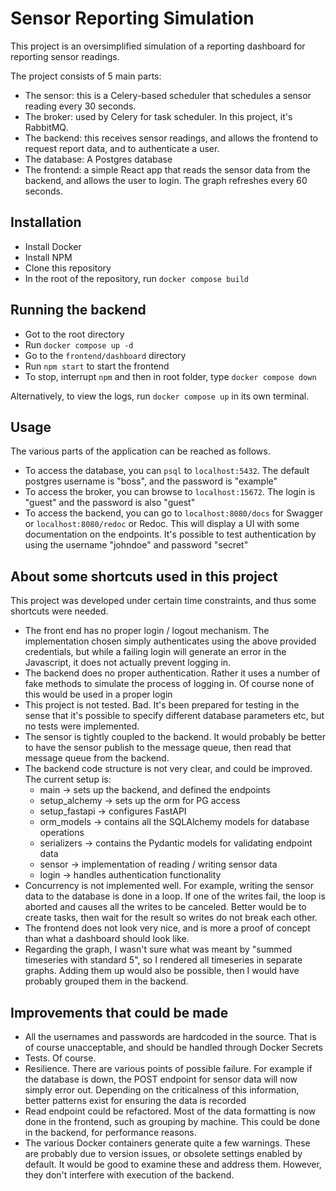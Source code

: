 # Sensor Reporting Simulation
This project is an oversimplified simulation of a reporting dashboard for 
reporting sensor readings.

The project consists of 5 main parts:
- The sensor: this is a Celery-based scheduler that schedules a sensor reading every 30 seconds.
- The broker: used by Celery for task scheduler. In this project, it's RabbitMQ.
- The backend: this receives sensor readings, and allows the frontend to
  request report data, and to authenticate a user.
- The database: A Postgres database
- The frontend: a simple React app that reads the sensor data from the backend, and allows
  the user to login. The graph refreshes every 60 seconds.

## Installation
- Install Docker
- Install NPM
- Clone this repository
- In the root of the repository, run
  ```docker compose build```
## Running the backend
- Got to the root directory
- Run ```docker compose up -d ```
- Go to the `frontend/dashboard` directory
- Run ```npm start``` to start the frontend
- To stop, interrupt `npm` and then in root folder, type
  ```docker compose down```

Alternatively, to view the logs, run ```docker compose up``` in its
own terminal.

## Usage
The various parts of the application can be reached as follows.
- To access the database, you can `psql` to `localhost:5432`.
  The default postgres username is "boss", and the password is "example"
- To access the broker, you can browse to `localhost:15672`.
  The login is "guest" and the password is also "guest"
- To access the backend, you can go to `localhost:8080/docs` for Swagger
  or `localhost:8080/redoc` or Redoc. This
  will display a UI with some documentation on the endpoints.
  It's possible to test authentication by using the username 
  "johndoe" and password "secret"

## About some shortcuts used in this project
This project was developed under certain time constraints, and thus
some shortcuts were needed.
- The front end has no proper login / logout mechanism. The implementation
  chosen simply authenticates using the above provided credentials, but
  while a failing login will generate an error in the Javascript, it
  does not actually prevent logging in.
- The backend does no proper authentication. Rather it uses a number of 
  fake methods to simulate the process of logging in. Of course none of
  this would be used in a proper login
- This project is not tested. Bad. It's been prepared for testing in the
  sense that it's possible to specify different database parameters etc,
  but no tests were implemented.
- The sensor is tightly coupled to the backend. It would probably be
  better to have the sensor publish to the message queue, then read that
  message queue from the backend.
- The backend code structure is not very clear, and could be improved.
  The current setup is:
  - main -> sets up the backend, and defined the endpoints
  - setup_alchemy -> sets up the orm for PG access
  - setup_fastapi -> configures FastAPI
  - orm_models -> contains all the SQLAlchemy models for database operations
  - serializers -> contains the Pydantic models for validating endpoint data
  - sensor -> implementation of reading / writing sensor data
  - login -> handles authentication functionality
- Concurrency is not implemented well. For example, writing the
  sensor data to the database is done in a loop. If one of the 
  writes fail, the loop is aborted and causes all the writes to be
  canceled. Better would be to create tasks, then wait for the result
  so writes do not break each other.
- The frontend does not look very nice, and is more a proof of concept than
  what a dashboard should look like.
- Regarding the graph, I wasn't sure what was meant by "summed timeseries with standard 5",
  so I rendered all timeseries in separate graphs. Adding them up would
  also be possible, then I would have probably grouped them in the backend.

## Improvements that could be made
- All the usernames and passwords are hardcoded in the source. That is 
  of course unacceptable, and should be handled through Docker Secrets
- Tests. Of course.
- Resilience. There are various points of possible failure. For example
  if the database is down, the POST endpoint for sensor data will now simply
  error out. Depending on the criticalness of this information, better patterns
  exist for ensuring the data is recorded
- Read endpoint could be refactored. Most of the data formatting is now
  done in the frontend, such as grouping by machine. This could be done in
  the backend, for performance reasons.
- The various Docker containers generate quite a few warnings.
  These are probably due to version issues, or obsolete settings enabled
  by default. It would be good to examine these and address them. However,
  they don't interfere with execution of the backend.